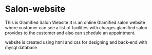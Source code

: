 # Salon-website

This is Glamified Salon Website.It is an online Glamified salon website where customer can see a list of
facilities with charges glamified salon provides to the customer
and also can schedule an appointment.

website is created using html and css for designing and back-end with mysql database

